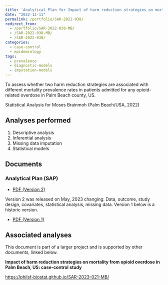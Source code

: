 ```yaml
---
title: 'Analytical Plan for Impact of harm reduction strategies on mortality from opioid overdose in Palm Beach, US: case-control study'
date: "2022-12-11"
permalink: /portfolio/SAR-2022-038/
redirect_from:
  - /portfolio/SAR-2022-038-MB/
  - /SAR-2022-038-MB/
  - /SAR-2022-038/
categories:
  - case-control
  - epidemiology
tags:
  - prevalence
  - diagnostic-models
  - imputation-models
---
```


To assess whether two harm reduction strategies are associated with different mortality prevalence rates in patients admitted for any opioid-related overdose in Palm Beach county, US.

Statistical Analysis for Moses Brainmoh (Palm Beach/USA, 2022)
<!-- Technical Report for Moses Brainmoh (Palm Beach/USA, 2022) -->

## Analyses performed

1. Descriptive analysis
1. Inferential analysis
1. Missing data imputation
1. Statistical models

## Documents

<!-- The client has requested that this analysis be kept confidential until a future date, determined by the client. -->
<!-- All documents from this consultation are therefore not published online and only the title and year of the analysis will be included in the consultant's Portfolio. -->
<!-- After the agreed date is reached, the documents will be released. -->

<!-- The client has requested that this analysis be kept confidential. -->
<!-- All documents from this consultation are therefore not published online and only the title and year of the analysis will be included in the consultant's Portfolio. -->

### Analytical Plan (SAP)

- [PDF (Version 2)][sapv2]

Version 2 was released on May, 2023 changing: Data, outcome, study design, covariates, statistical analysis, missing data.
Version 1 below is a historic version.

- [PDF (Version 1)][sapv1]

<!-- ### Statistical Analysis Report (SAR) -->

<!-- - [PDF][sar] -->

## Associated analyses

This document is part of a larger project and is supported by other documents, linked below.

**Impact of harm reduction strategies on mortality from opioid overdose in Palm Beach, US: case-control study**

<https://philsf-biostat.github.io/SAR-2023-021-MB/>

<!-- --- -->

[sapv2]: /files/SAP-2022-038-MB-v02.pdf
[sapv1]: /files/SAP-2022-038-MB-v01.pdf
[sar]: /files/SAR-2022-038-MB-v01.pdf
